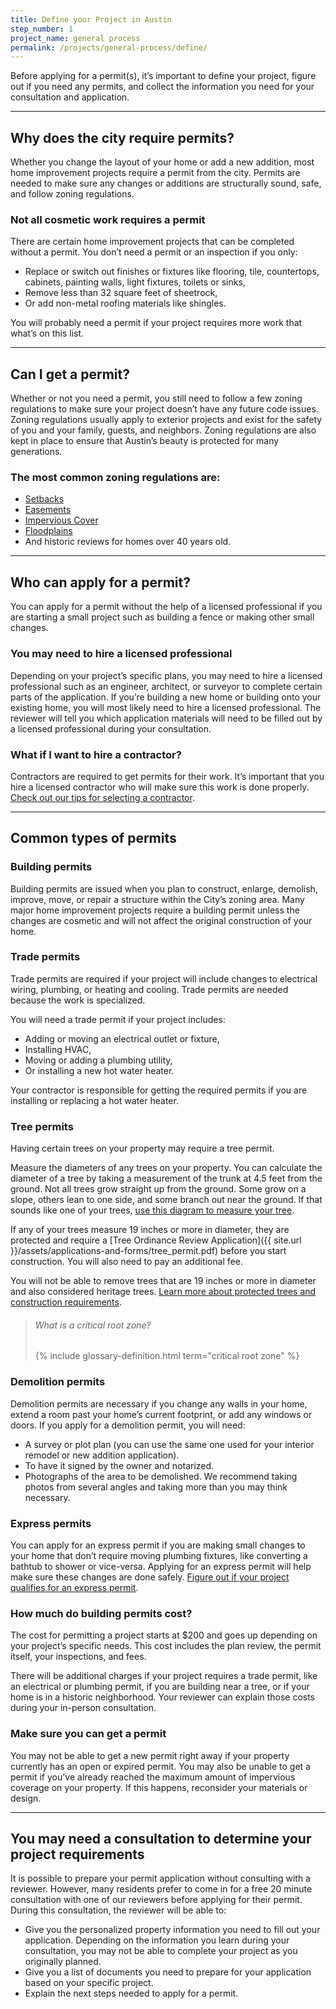 ```yaml
---
title: Define your Project in Austin
step_number: 1
project_name: general process
permalink: /projects/general-process/define/
---
```



Before applying for a permit(s), it’s important to define your project, figure out if you need any permits, and collect the information you need for your consultation and application.

---

## Why does the city require permits?

Whether you change the layout of your home or add a new addition, most home improvement projects require a permit from the city. Permits are needed to make sure any changes or additions are structurally sound, safe, and follow zoning regulations.

### Not all cosmetic work requires a permit

There are certain home improvement projects that can be completed without a permit. You don’t need a permit or an inspection if you only:

* Replace or switch out finishes or fixtures like flooring, tile, countertops, cabinets, painting walls, light fixtures, toilets or sinks,
* Remove less than 32 square feet of sheetrock,
* Or add non-metal roofing materials like shingles.

You will probably need a permit if your project requires more work that what’s on this list.

---

## Can I get a permit?

Whether or not you need a permit, you still need to follow a few zoning regulations to make sure your project doesn’t have any future code issues. Zoning regulations usually apply to exterior projects and exist for the safety of you and your family, guests, and neighbors. Zoning regulations are also kept in place to ensure that Austin’s beauty is protected for many generations.

### The most common zoning regulations are:

* [Setbacks](/resources/glossary/setback)
* [Easements](/resources/glossary/easement)
* [Impervious Cover](/resources/glossary/impervious-cover)
* [Floodplains](/resources/glossary/floodplain)
* And historic reviews for homes over 40 years old.

---

## Who can apply for a permit?

You can apply for a permit without the help of a licensed professional if you are starting a small project such as building a fence or making other small changes.

### You may need to hire a licensed professional

Depending on your project’s specific plans, you may need to hire a licensed professional such as an engineer, architect, or surveyor to complete certain parts of the application. If you’re building a new home or building onto your existing home, you will most likely need to hire a licensed professional. The reviewer will tell you which application materials will need to be filled out by a licensed professional during your consultation.

### What if I want to hire a contractor?

Contractors are required to get permits for their work. It’s important that you hire a licensed contractor who will make sure this work is done properly. [Check out our tips for selecting a contractor](http://www.austintexas.gov/page/how-select-contractor).

---

## Common types of permits

### Building permits

Building permits are issued when you plan to construct, enlarge, demolish, improve, move, or repair a structure within the City’s zoning area. Many major home improvement projects require a building permit unless the changes are cosmetic and will not affect the original construction of your home.

### Trade permits

Trade permits are required if your project will include changes to electrical wiring, plumbing, or heating and cooling. Trade permits are needed because the work is specialized.

You will need a trade permit if your project includes:

* Adding or moving an electrical outlet or fixture,
* Installing HVAC,
* Moving or adding a plumbing utility,
* Or installing a new hot water heater.

Your contractor is responsible for getting the required permits if you are installing or replacing a hot water heater.

### Tree permits

Having certain trees on your property may require a tree permit.

Measure the diameters of any trees on your property. You can calculate the diameter of a tree by taking a measurement of the trunk at 4.5 feet from the ground. Not all trees grow straight up from the ground. Some grow on a slope, others lean to one side, and some branch out near the ground. If that sounds like one of your trees, [use this diagram to measure your tree](https://www.austintexas.gov/sites/default/files/files/Planning/City_Arborist/Tree_Measurement_Diagram.pdf).

If any of your trees measure 19 inches or more in diameter, they are protected and require a [Tree Ordinance Review Application]({{ site.url }}/assets/applications-and-forms/tree_permit.pdf) before you start construction. You will also need to pay an additional fee.

You will not be able to remove trees that are 19 inches or more in diameter and also considered heritage trees.&nbsp;[Learn more about protected trees and construction requirements](/residential-toolkit/building-near-a-tree/).

> ###### What is a critical root zone?
>
> {% include glossary-definition.html term="critical root zone" %}

### Demolition permits

Demolition permits are necessary if you change any walls in your home, extend a room past your home’s current footprint, or add any windows or doors. If you apply for a demolition permit, you will need:

* A survey or plot plan (you can use the same one used for your interior remodel or new addition application).
* To have it signed by the owner and notarized.
* Photographs of the area to be demolished. We recommend taking photos from several angles and taking more than you may think necessary.

### Express permits

You can apply for an express permit if you are making small changes to your home that don’t require moving plumbing fixtures, like converting a bathtub to shower or vice-versa. Applying for an express permit will help make sure these changes are done safely. [Figure out if your project qualifies for an express permit](/residential-toolkit/express-permits).

### How much do building permits cost?

The cost for permitting a project starts at $200 and goes up depending on your project’s specific needs. This cost includes the plan review, the permit itself, your inspections, and fees.

There will be additional charges if your project requires a trade permit, like an electrical or plumbing permit, if you are building near a tree, or if your home is in a historic neighborhood. Your reviewer can explain those costs during your in-person consultation.

### Make sure you can get a permit

You may not be able to get a new permit right away if your property currently has an open or expired permit. You may also be unable to get a permit if you've already reached the maximum amount of impervious coverage on your property. If this happens, reconsider your materials or design.

---

## You may need a consultation to determine your project requirements

It is possible to prepare your permit application without consulting with a reviewer. However, many residents prefer to come in for a free 20 minute consultation with one of our reviewers before applying for their permit. During this consultation, the reviewer will be able to:

* Give you the personalized property information you need to fill out your application. Depending on the information you learn during your consultation, you may not be able to complete your project as you originally planned.
* Give you a list of documents you need to prepare for your application based on your specific project.
* Explain the next steps needed to apply for a permit.